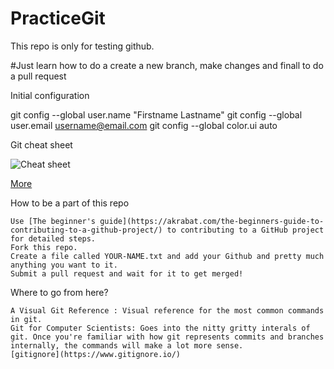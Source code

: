 # PracticeGit
This repo is only for testing github.

#Just learn how to do a create a new branch, make changes and finall to do a pull request

Initial configuration

git config --global user.name "Firstname Lastname"
git config --global user.email username@email.com
git config --global color.ui auto

Git cheat sheet

![Cheat sheet](https://camo.githubusercontent.com/1787db25c1d932410779b13030f4754d2378050e/68747470733a2f2f692e726564642e69742f3833343167363867317637792e706e67)

[More](https://github.com/adam-p/markdown-here/wiki/Markdown-Cheatsheet)

How to be a part of this repo

    Use [The beginner's guide](https://akrabat.com/the-beginners-guide-to-contributing-to-a-github-project/) to contributing to a GitHub project for detailed steps.
    Fork this repo.
    Create a file called YOUR-NAME.txt and add your Github and pretty much anything you want to it.
    Submit a pull request and wait for it to get merged!

Where to go from here?

    A Visual Git Reference : Visual reference for the most common commands in git.
    Git for Computer Scientists: Goes into the nitty gritty interals of git. Once you're familiar with how git represents commits and branches internally, the commands will make a lot more sense.
    [gitignore](https://www.gitignore.io/)
